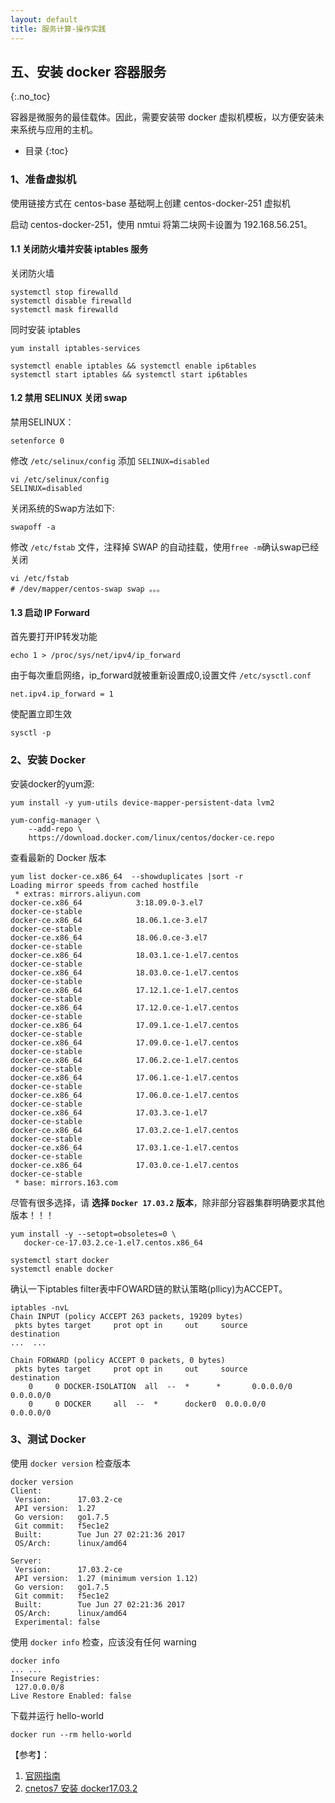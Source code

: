 ```yaml
---
layout: default
title: 服务计算-操作实践
---
```


## 五、安装 docker 容器服务
{:.no_toc}

容器是微服务的最佳载体。因此，需要安装带 docker 虚拟机模板，以方便安装未来系统与应用的主机。

* 目录
{:toc}

### 1、准备虚拟机

使用链接方式在 centos-base 基础啊上创建 centos-docker-251 虚拟机

启动 centos-docker-251，使用 nmtui 将第二块网卡设置为 192.168.56.251。

#### 1.1 关闭防火墙并安装 iptables 服务

关闭防火墙

```
systemctl stop firewalld
systemctl disable firewalld
systemctl mask firewalld
```

同时安装 iptables

```
yum install iptables-services

systemctl enable iptables && systemctl enable ip6tables
systemctl start iptables && systemctl start ip6tables
```

#### 1.2 禁用 SELINUX 关闭 swap

禁用SELINUX：

```
setenforce 0
```

修改 `/etc/selinux/config` 添加 `SELINUX=disabled`

```
vi /etc/selinux/config
SELINUX=disabled
```

关闭系统的Swap方法如下:

```
swapoff -a
```

修改 `/etc/fstab` 文件，注释掉 SWAP 的自动挂载，使用`free -m`确认swap已经关闭

```
vi /etc/fstab
# /dev/mapper/centos-swap swap 。。。
```

#### 1.3 启动 IP Forward

首先要打开IP转发功能

```
echo 1 > /proc/sys/net/ipv4/ip_forward 
```

由于每次重启网络，ip_forward就被重新设置成0,设置文件 `/etc/sysctl.conf`

```
net.ipv4.ip_forward = 1
```

使配置立即生效

```
sysctl -p
```

### 2、安装 Docker

安装docker的yum源:

```
yum install -y yum-utils device-mapper-persistent-data lvm2

yum-config-manager \
    --add-repo \
    https://download.docker.com/linux/centos/docker-ce.repo
```

查看最新的 Docker 版本

```
yum list docker-ce.x86_64  --showduplicates |sort -r
Loading mirror speeds from cached hostfile
 * extras: mirrors.aliyun.com
docker-ce.x86_64            3:18.09.0-3.el7                     docker-ce-stable
docker-ce.x86_64            18.06.1.ce-3.el7                    docker-ce-stable
docker-ce.x86_64            18.06.0.ce-3.el7                    docker-ce-stable
docker-ce.x86_64            18.03.1.ce-1.el7.centos             docker-ce-stable
docker-ce.x86_64            18.03.0.ce-1.el7.centos             docker-ce-stable
docker-ce.x86_64            17.12.1.ce-1.el7.centos             docker-ce-stable
docker-ce.x86_64            17.12.0.ce-1.el7.centos             docker-ce-stable
docker-ce.x86_64            17.09.1.ce-1.el7.centos             docker-ce-stable
docker-ce.x86_64            17.09.0.ce-1.el7.centos             docker-ce-stable
docker-ce.x86_64            17.06.2.ce-1.el7.centos             docker-ce-stable
docker-ce.x86_64            17.06.1.ce-1.el7.centos             docker-ce-stable
docker-ce.x86_64            17.06.0.ce-1.el7.centos             docker-ce-stable
docker-ce.x86_64            17.03.3.ce-1.el7                    docker-ce-stable
docker-ce.x86_64            17.03.2.ce-1.el7.centos             docker-ce-stable
docker-ce.x86_64            17.03.1.ce-1.el7.centos             docker-ce-stable
docker-ce.x86_64            17.03.0.ce-1.el7.centos             docker-ce-stable
 * base: mirrors.163.com
```

尽管有很多选择，请 **选择 `Docker 17.03.2` 版本**，除非部分容器集群明确要求其他版本！！！

```
yum install -y --setopt=obsoletes=0 \
   docker-ce-17.03.2.ce-1.el7.centos.x86_64 

systemctl start docker
systemctl enable docker
```

确认一下iptables filter表中FOWARD链的默认策略(pllicy)为ACCEPT。

```
iptables -nvL
Chain INPUT (policy ACCEPT 263 packets, 19209 bytes)
 pkts bytes target     prot opt in     out     source               destination
...  ...

Chain FORWARD (policy ACCEPT 0 packets, 0 bytes)
 pkts bytes target     prot opt in     out     source               destination
    0     0 DOCKER-ISOLATION  all  --  *      *       0.0.0.0/0            0.0.0.0/0
    0     0 DOCKER     all  --  *      docker0  0.0.0.0/0            0.0.0.0/0
```

### 3、测试 Docker

使用 `docker version` 检查版本

```
docker version
Client:
 Version:      17.03.2-ce
 API version:  1.27
 Go version:   go1.7.5
 Git commit:   f5ec1e2
 Built:        Tue Jun 27 02:21:36 2017
 OS/Arch:      linux/amd64

Server:
 Version:      17.03.2-ce
 API version:  1.27 (minimum version 1.12)
 Go version:   go1.7.5
 Git commit:   f5ec1e2
 Built:        Tue Jun 27 02:21:36 2017
 OS/Arch:      linux/amd64
 Experimental: false
```

使用 `docker info` 检查，应该没有任何 warning

```
docker info
... ...
Insecure Registries:
 127.0.0.0/8
Live Restore Enabled: false
```

下载并运行 hello-world

```
docker run --rm hello-world
```

【参考】：

1. [官网指南](https://docs.docker.com/install/linux/docker-ce/centos/#install-docker-ce)
2. [cnetos7 安装 docker17.03.2](http://www.cnblogs.com/freefei/p/9263998.html)